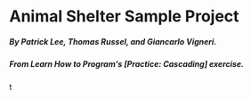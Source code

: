 # Animal Shelter Sample Project
##### By Patrick Lee, Thomas Russel, and Giancarlo Vigneri.
##### From _Learn How to Program_'s [Practice: Cascading] exercise.

t